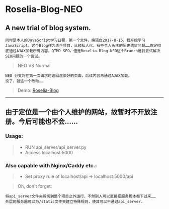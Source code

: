 # Roselia-Blog-NEO
## A new trial of blog system. 
    同时是本人的JavaScript学习日程，第一个文件，编辑自2017-8-15，我开始学习JavaScript。这个Blog作为练手项目，比较私人化，有些令人头疼的历史遗留问题……原定彻底通过AJAX加载所有内容，QTMD SEO，但是Roselia-Blog-NEO这个Branch是我尝试解决SEO问题的一个尝试。


> NEO VS Normal
    
    NEO 分支将在第一次请求时返回渲染好的页面，后续内容再通过AJAX加载。
    没了，就这一个改动……

> Demo: [Roselia-Blog](https://roselia.moe/blog/)
---
由于定位是一个由个人维护的网站，故暂时不开放注册。今后可能也不会……
---
### Usage:

> * RUN api_server/api_server.py
> * Access localhost:5000
 ### Also capable with Nginx/Caddy etc.:
 > * Set proxy rule of localhost/api -> localhost:5000/api 

>Oh, don't forget:
    
    将api_server文件夹剪切到整个项目之外运行，不然别人可以直接把服务脚本都下过来……
    外层的服务器可以为/static文件夹建立特殊规则，使其可以不通过api_server.